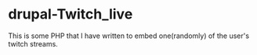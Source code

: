 # drupal-Twitch_live
This is some PHP that I have written to embed one(randomly) of the user's twitch streams.
